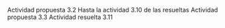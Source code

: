 Actividad propuesta 3.2
Hasta la actividad  3.10 de las resueltas
Actividad propuesta 3.3
Actividad resuelta 3.11
